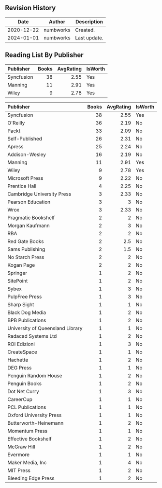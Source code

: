 ## Revision History

|Date|Author|Description|
|---|---|---|
|2020-12-22|numbworks|Created.|
|2024-01-01|numbworks|Last update.|

## Reading List By Publisher

| Publisher   |   Books |   AvgRating | IsWorth   |
|:------------|--------:|------------:|:----------|
| Syncfusion  |      38 |        2.55 | Yes       |
| Manning     |      11 |        2.91 | Yes       |
| Wiley       |       9 |        2.78 | Yes       |

| Publisher                        |   Books |   AvgRating | IsWorth   |
|:---------------------------------|--------:|------------:|:----------|
| Syncfusion                       |      38 |        2.55 | Yes       |
| O'Reilly                         |      36 |        2.19 | No        |
| Packt                            |      33 |        2.09 | No        |
| Self-Published                   |      26 |        2.31 | No        |
| Apress                           |      25 |        2.24 | No        |
| Addison-Wesley                   |      16 |        2.19 | No        |
| Manning                          |      11 |        2.91 | Yes       |
| Wiley                            |       9 |        2.78 | Yes       |
| Microsoft Press                  |       9 |        2.22 | No        |
| Prentice Hall                    |       4 |        2.25 | No        |
| Cambridge University Press       |       3 |        2.33 | No        |
| Pearson Education                |       3 |        3    | No        |
| Wrox                             |       3 |        2.33 | No        |
| Pragmatic Bookshelf              |       2 |        2    | No        |
| Morgan Kaufmann                  |       2 |        3    | No        |
| RBA                              |       2 |        2    | No        |
| Red Gate Books                   |       2 |        2.5  | No        |
| Sams Publishing                  |       2 |        1.5  | No        |
| No Starch Press                  |       2 |        2    | No        |
| Kogan Page                       |       2 |        2    | No        |
| Springer                         |       1 |        2    | No        |
| SitePoint                        |       1 |        2    | No        |
| Sybex                            |       1 |        3    | No        |
| PulpFree Press                   |       1 |        3    | No        |
| Sharp Sight                      |       1 |        1    | No        |
| Black Dog Media                  |       1 |        2    | No        |
| BPB Publications                 |       1 |        2    | No        |
| University of Queensland Library |       1 |        1    | No        |
| Radacad Systems Ltd              |       1 |        2    | No        |
| ROI Edizioni                     |       1 |        3    | No        |
| CreateSpace                      |       1 |        1    | No        |
| Hachette                         |       1 |        2    | No        |
| DEG Press                        |       1 |        1    | No        |
| Penguin Random House             |       1 |        2    | No        |
| Penguin Books                    |       1 |        2    | No        |
| Dot Net Curry                    |       1 |        3    | No        |
| CareerCup                        |       1 |        1    | No        |
| PCL Publications                 |       1 |        1    | No        |
| Oxford University Press          |       1 |        1    | No        |
| Butterworth-Heinemann            |       1 |        2    | No        |
| Momentum Press                   |       1 |        1    | No        |
| Effective Bookshelf              |       1 |        2    | No        |
| McGraw Hill                      |       1 |        2    | No        |
| Evermore                         |       1 |        1    | No        |
| Maker Media, Inc                 |       1 |        4    | No        |
| MIT Press                        |       1 |        2    | No        |
| Bleeding Edge Press              |       1 |        2    | No        |
